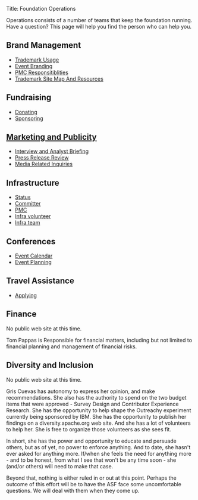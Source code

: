 Title: Foundation Operations

Operations consists of a number of teams that keep the foundation running.
Have a question?  This page will help you find the person who can help you.

## Brand Management

- [Trademark Usage](https://www.apache.org/foundation/marks/)
- [Event Branding](https://www.apache.org/foundation/marks/events.html)
- [PMC Responsitiblities](https://www.apache.org/foundation/marks/responsibility)
- [Trademark Site Map And Resources](https://www.apache.org/foundation/marks/resources)

## Fundraising

- [Donating](http://apache.org/foundation/contributing.html)
- [Sponsoring](https://www.apache.org/foundation/sponsorship.html)

## [Marketing and Publicity](https://www.apache.org/press/)

- [Interview and Analyst Briefing](https://www.apache.org/press/#interviews)
- [Press Release Review](https://www.apache.org/press/#releases)
- [Media Related Inquiries](https://www.apache.org/press/#contact)

## Infrastructure

- [Status](http://status.apache.org/)
- [Committer](https://reference.apache.org/committer/start)
- [PMC](https://reference.apache.org/pmc/start)
- [Infra volunteer](https://www.apache.org/dev/infra-volunteer)
- [Infra team](https://reference.apache.org/infra/start)

## Conferences

- [Event Calendar](http://community.apache.org/calendars/)
- [Event Planning](https://www.apache.org/foundation/conferences.html)

## Travel Assistance

- [Applying](https://www.apache.org/travel/#applying)

## Finance

No public web site at this time.  

Tom Pappas is Responsible for financial matters, including but not limited to
financial planning and management of financial risks.

## Diversity and Inclusion

No public web site at this time.  

Gris Cuevas has autonomy to express her opinion, and make recommendations.  She
also has the authority to spend on the two budget items that were approved -
Survey Design and Contributor Experience Research.  She has the opportunity to
help shape the Outreachy experiment currently being sponsored by IBM. She has
the opportunity to publish her findings on a diversity.apache.org web site.
And she has a lot of volunteers to help her.  She is free to organize those
volunteers as she sees fit.

In short, she has the power and opportunity to educate and persuade others, but
as of yet, no power to enforce anything.  And to date, she hasn't ever asked
for anything more.  If/when she feels the need for anything more - and to be
honest, from what I see that won't be any time soon - she (and/or others) will
need to make that case.

Beyond that, nothing is either ruled in or out at this point.  Perhaps the
outcome of this effort will be to have the ASF face some uncomfortable
questions.  We will deal with them when they come up.
